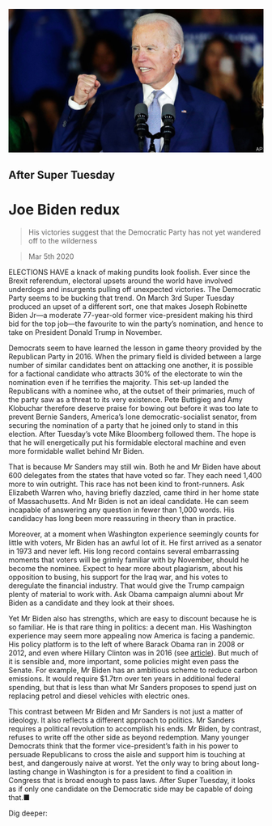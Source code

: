 ![](./images/20200307_LDP001.jpg)

## After Super Tuesday

# Joe Biden redux

> His victories suggest that the Democratic Party has not yet wandered off to the wilderness

> Mar 5th 2020

ELECTIONS HAVE a knack of making pundits look foolish. Ever since the Brexit referendum, electoral upsets around the world have involved underdogs and insurgents pulling off unexpected victories. The Democratic Party seems to be bucking that trend. On March 3rd Super Tuesday produced an upset of a different sort, one that makes Joseph Robinette Biden Jr—a moderate 77-year-old former vice-president making his third bid for the top job—the favourite to win the party’s nomination, and hence to take on President Donald Trump in November.

Democrats seem to have learned the lesson in game theory provided by the Republican Party in 2016. When the primary field is divided between a large number of similar candidates bent on attacking one another, it is possible for a factional candidate who attracts 30% of the electorate to win the nomination even if he terrifies the majority. This set-up landed the Republicans with a nominee who, at the outset of their primaries, much of the party saw as a threat to its very existence. Pete Buttigieg and Amy Klobuchar therefore deserve praise for bowing out before it was too late to prevent Bernie Sanders, America’s lone democratic-socialist senator, from securing the nomination of a party that he joined only to stand in this election. After Tuesday’s vote Mike Bloomberg followed them. The hope is that he will energetically put his formidable electoral machine and even more formidable wallet behind Mr Biden.

That is because Mr Sanders may still win. Both he and Mr Biden have about 600 delegates from the states that have voted so far. They each need 1,400 more to win outright. This race has not been kind to front-runners. Ask Elizabeth Warren who, having briefly dazzled, came third in her home state of Massachusetts. And Mr Biden is not an ideal candidate. He can seem incapable of answering any question in fewer than 1,000 words. His candidacy has long been more reassuring in theory than in practice.



Moreover, at a moment when Washington experience seemingly counts for little with voters, Mr Biden has an awful lot of it. He first arrived as a senator in 1973 and never left. His long record contains several embarrassing moments that voters will be grimly familiar with by November, should he become the nominee. Expect to hear more about plagiarism, about his opposition to busing, his support for the Iraq war, and his votes to deregulate the financial industry. That would give the Trump campaign plenty of material to work with. Ask Obama campaign alumni about Mr Biden as a candidate and they look at their shoes.

Yet Mr Biden also has strengths, which are easy to discount because he is so familiar. He is that rare thing in politics: a decent man. His Washington experience may seem more appealing now America is facing a pandemic. His policy platform is to the left of where Barack Obama ran in 2008 or 2012, and even where Hillary Clinton was in 2016 (see [article](https://www.economist.com//united-states/2020/03/05/joe-biden-has-pulled-off-one-of-the-great-political-comebacks)). But much of it is sensible and, more important, some policies might even pass the Senate. For example, Mr Biden has an ambitious scheme to reduce carbon emissions. It would require $1.7trn over ten years in additional federal spending, but that is less than what Mr Sanders proposes to spend just on replacing petrol and diesel vehicles with electric ones.

This contrast between Mr Biden and Mr Sanders is not just a matter of ideology. It also reflects a different approach to politics. Mr Sanders requires a political revolution to accomplish his ends. Mr Biden, by contrast, refuses to write off the other side as beyond redemption. Many younger Democrats think that the former vice-president’s faith in his power to persuade Republicans to cross the aisle and support him is touching at best, and dangerously naive at worst. Yet the only way to bring about long-lasting change in Washington is for a president to find a coalition in Congress that is broad enough to pass laws. After Super Tuesday, it looks as if only one candidate on the Democratic side may be capable of doing that.■

Dig deeper: